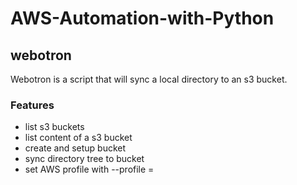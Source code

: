 # AWS-Automation-with-Python

## webotron
Webotron is a script that will sync a local directory to an s3 bucket.

### Features

- list s3 buckets
- list content of a s3 bucket
- create and setup bucket
- sync directory tree to bucket
- set AWS profile with --profile = <profileName>

